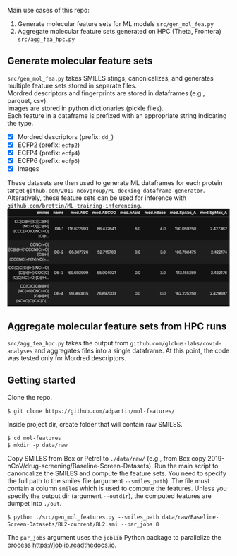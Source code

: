 Main use cases of this repo:
1. Generate molecular feature sets for ML models `src/gen_mol_fea.py`
2. Aggregate molecular feature sets generated on HPC (Theta, Frontera) `src/agg_fea_hpc.py`

## Generate molecular feature sets
`src/gen_mol_fea.py` takes SMILES stings, canonicalizes, and generates multiple feature sets stored in separate files.<br>
Mordred descriptors and fingerprints are stored in dataframes (e.g., parquet, csv).<br>
Images are stored in python dictionaries (pickle files).<br>
Each feature in a dataframe is prefixed with an appropriate string indicating the type.
- [x] Mordred descriptors (prefix: `dd_`)
- [x] ECFP2 (prefix: `ecfp2`)
- [x] ECFP4 (prefix: `ecfp4`)
- [x] ECFP6 (prefix: `ecfp6`)
- [x] Images

These datasets are then used to generate ML dataframes for each protein target `github.com/2019-ncovgroup/ML-docking-dataframe-generator`.<br>
Alteratively, these feature sets can be used for inference with `github.com/brettin/ML-training-inferencing`.
<img src="README/dsc.df.png" alt="drawing" height="220"/>

## Aggregate molecular feature sets from HPC runs
`src/agg_fea_hpc.py` takes the output from `github.com/globus-labs/covid-analyses` and aggregates files into a single dataframe. At this point, the code was tested only for Mordred descriptors. 

## Getting started
Clone the repo.
```shell
$ git clone https://github.com/adpartin/mol-features/
```

Inside project dir, create folder that will contain raw SMILES.
```shell
$ cd mol-features
$ mkdir -p data/raw
```

Copy SMILES from Box or Petrel to `./data/raw/` (e.g., from Box copy 2019-nCoV/drug-screening/Baseline-Screen-Datasets).
Run the main script to canoncalize the SMILES and compute the feature sets. You need to specify the full path to the smiles file (argument `--smiles_path`). The file must contain a column `smiles` which is used to compute the features. Unless you specify the output dir (argument `--outdir`), the computed features are dumpet into `./out`.
```shell
$ python ./src/gen_mol_features.py --smiles_path data/raw/Baseline-Screen-Datasets/BL2-current/BL2.smi --par_jobs 8
```

The `par_jobs` argument uses the `joblib` Python package to parallelize the process https://joblib.readthedocs.io.



<!-- The original Mordred descriptors are stored in Box `2019-nCoV/drug-screening/ena+db.desc.gz`. This file requires some pre-processing (duplicates, bad rows, NaNs, casting). This needs to be done only once. The clean version of the features (Enamine + DrugBank; 300K SMILES) can be found in Box `2019-nCoV/drug-screening/features/ena+db/ena+db.features.parquet`. If you need to generate the descriptors from the original file, follow the steps below. -->

<!-- - Clean and canonicalize smiles `ena+db.smi`. Use `src/ena+db/clean_smiles.py` (updated file is in `2019-nCoV/drug_screening/features/ena+db/ena+db.smi.can.csv`) 
- Clean descriptors `ena+db.desc`. Use `src/ena+db/clean_desc.py` (updated file is in `2019-nCoV/drug_screening/features/ena+db/ena+db.desc.parquet`)
<!-- - Merge smiles and descriptors using `src/ena+db/merge_smi_desc.py` (updated file is in `2019-nCoV/drug_screening/descriptors/ena+db/ena+db.smi.desc.parquet`)
 -->
<!-- - Merge smiles with descriptors and generate fingerprints from smiles (ECFP2, ECFP4, ECFP6). Use `src/ena+db/gen_fea_df.py` (updated file is in `2019-nCoV/drug_screening/features/ena+db/ena+db.features.parquet`)
